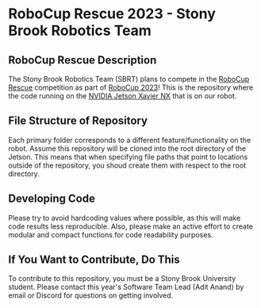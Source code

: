 # **RoboCup Rescue 2023** - Stony Brook Robotics Team

## RoboCup Rescue Description
The Stony Brook Robotics Team (SBRT) plans to compete in the [RoboCup Rescue](https://rrl.robocup.org/) competition as part of [RoboCup 2023](https://2023.robocup.org/en/home/)! This is the repository where the code running on the [NVIDIA Jetson Xavier NX](https://www.nvidia.com/en-us/autonomous-machines/embedded-systems/jetson-xavier-nx/) that is on our robot.


## File Structure of Repository
Each primary folder corresponds to a different feature/functionality on the robot. Assume this repository will be cloned into the root directory of the Jetson. This means that when specifying file paths that point to locations outside of the repository, you shoud create them with respect to the root directory.


## Developing Code
Please try to avoid hardcoding values where possible, as this will make code results less reproducible. Also, please make an active effort to create modular and compact functions for code readability purposes.

## If You Want to Contribute, Do This
To contribute to this repository, you must be a Stony Brook University student. Please contact this year's Software Team Lead (Adit Anand) by email or Discord for questions on getting involved.
